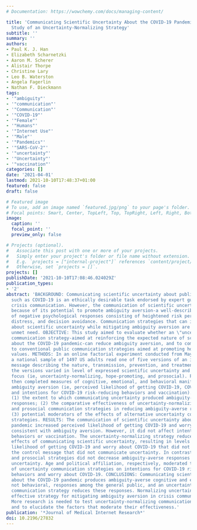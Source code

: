 ```yaml
---
# Documentation: https://wowchemy.com/docs/managing-content/

title: 'Communicating Scientific Uncertainty About the COVID-19 Pandemic: Online Experimental
  Study of an Uncertainty-Normalizing Strategy'
subtitle: ''
summary: ''
authors:
- Paul K. J. Han
- Elizabeth Scharnetzki
- Aaron M. Scherer
- Alistair Thorpe
- Christine Lary
- Leo B. Waterston
- Angela Fagerlin
- Nathan F. Dieckmann
tags:
- '"ambiguity"'
- '"communication"'
- '"Communication"'
- '"COVID-19"'
- '"Female"'
- '"Humans"'
- '"Internet Use"'
- '"Male"'
- '"Pandemics"'
- '"SARS-CoV-2"'
- '"uncertainty"'
- '"Uncertainty"'
- '"vaccination"'
categories: []
date: '2021-04-01'
lastmod: 2021-10-10T17:48:37+01:00
featured: false
draft: false

# Featured image
# To use, add an image named `featured.jpg/png` to your page's folder.
# Focal points: Smart, Center, TopLeft, Top, TopRight, Left, Right, BottomLeft, Bottom, BottomRight.
image:
  caption: ''
  focal_point: ''
  preview_only: false

# Projects (optional).
#   Associate this post with one or more of your projects.
#   Simply enter your project's folder or file name without extension.
#   E.g. `projects = ["internal-project"]` references `content/project/deep-learning/index.md`.
#   Otherwise, set `projects = []`.
projects: []
publishDate: '2021-10-10T17:08:46.024029Z'
publication_types:
- '2'
abstract: 'BACKGROUND: Communicating scientific uncertainty about public health threats
  such as COVID-19 is an ethically desirable task endorsed by expert guidelines on
  crisis communication. However, the communication of scientific uncertainty is challenging
  because of its potential to promote ambiguity aversion-a well-described syndrome
  of negative psychological responses consisting of heightened risk perceptions, emotional
  distress, and decision avoidance. Communication strategies that can inform the public
  about scientific uncertainty while mitigating ambiguity aversion are a critical
  unmet need. OBJECTIVE: This study aimed to evaluate whether an \"uncertainty-normalizing\"
  communication strategy-aimed at reinforcing the expected nature of scientific uncertainty
  about the COVID-19 pandemic-can reduce ambiguity aversion, and to compare its effectiveness
  to conventional public communication strategies aimed at promoting hope and prosocial
  values. METHODS: In an online factorial experiment conducted from May to June 2020,
  a national sample of 1497 US adults read one of five versions of an informational
  message describing the nature, transmission, prevention, and treatment of COVID-19;
  the versions varied in level of expressed scientific uncertainty and supplemental
  focus (ie, uncertainty-normalizing, hope-promoting, and prosocial). Participants
  then completed measures of cognitive, emotional, and behavioral manifestations of
  ambiguity aversion (ie, perceived likelihood of getting COVID-19, COVID-19 worry,
  and intentions for COVID-19 risk-reducing behaviors and vaccination). Analyses assessed
  (1) the extent to which communicating uncertainty produced ambiguity-averse psychological
  responses; (2) the comparative effectiveness of uncertainty-normalizing, hope-promoting,
  and prosocial communication strategies in reducing ambiguity-averse responses; and
  (3) potential moderators of the effects of alternative uncertainty communication
  strategies. RESULTS: The communication of scientific uncertainty about the COVID-19
  pandemic increased perceived likelihood of getting COVID-19 and worry about COVID-19,
  consistent with ambiguity aversion. However, it did not affect intentions for risk-reducing
  behaviors or vaccination. The uncertainty-normalizing strategy reduced these aversive
  effects of communicating scientific uncertainty, resulting in levels of both perceived
  likelihood of getting COVID-19 and worry about COVID-19 that did not differ from
  the control message that did not communicate uncertainty. In contrast, the hope-promoting
  and prosocial strategies did not decrease ambiguity-averse responses to scientific
  uncertainty. Age and political affiliation, respectively, moderated the effects
  of uncertainty communication strategies on intentions for COVID-19 risk-reducing
  behaviors and worry about COVID-19. CONCLUSIONS: Communicating scientific uncertainty
  about the COVID-19 pandemic produces ambiguity-averse cognitive and emotional, but
  not behavioral, responses among the general public, and an uncertainty-normalizing
  communication strategy reduces these responses. Normalizing uncertainty may be an
  effective strategy for mitigating ambiguity aversion in crisis communication efforts.
  More research is needed to test uncertainty-normalizing communication strategies
  and to elucidate the factors that moderate their effectiveness.'
publication: '*Journal of Medical Internet Research*'
doi: 10.2196/27832
---
```

